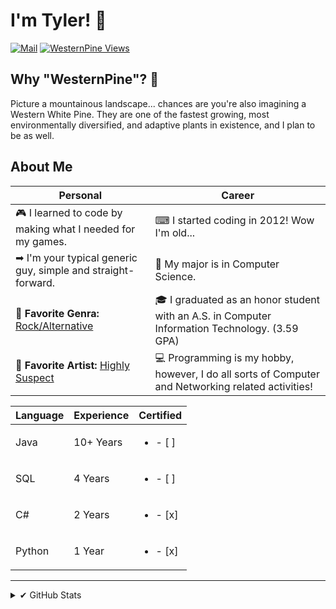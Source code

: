 # I'm Tyler! 👋

[![Mail](https://img.shields.io/badge/Tyler%40WesternPine.Dev-%E2%9C%89%20Email%20Me-57e?style=for-the-badge)](mailto:tyler@westernpine.dev)
[![WesternPine Views](https://komarev.com/ghpvc/?username=WesternPine&label=Profile%20Views&color=aabbff&style=flat-square)](https://westernpine.dev)

## Why "WesternPine"? 🌲

Picture a mountainous landscape... chances are you're also imagining a Western White Pine. They are one of the fastest growing, most environmentally diversified, and adaptive plants in existence, and I plan to be as well.

## About Me

| Personal | Career |
| --- | --- |
| 🎮 I learned to code by making what I needed for my games. | ⌨ I started coding in 2012! Wow I'm old... |
| ➡ I'm your typical generic guy, simple and straight-forward. | 📜 My major is in Computer Science. |
| 🎵 **Favorite Genra:** <u>Rock/Alternative</u> | 🎓 I graduated as an honor student with an A.S. in Computer Information Technology. (3.59 GPA) |
| 🎸 **Favorite Artist:** <u>Highly Suspect</u> | 💻 Programming is my hobby, however, I do all sorts of Computer and Networking related activities! |

| Language | Experience | Certified |
| --- | --- | --- |
| Java | 10+ Years | <ul><li>- [ ] </li></ul> |
| SQL | 4 Years | <ul><li>- [ ] </li></ul> |
| C# | 2 Years | <ul><li>- [x] </li></ul> |
| Python | 1 Year | <ul><li>- [x] </li></ul> |


---

<details>
<summary>✔ GitHub Stats</summary>
<img align="left" alt="codeSTACKr's GitHub Stats" src="https://github-readme-stats.vercel.app/api?username=WesternPine&show_icons=true&hide_border=false&theme=dark"/>
<img align="center" src="https://github-readme-stats.vercel.app/api/top-langs/?username=WesternPine&theme=dark&show_icons=true&locale=en&layout=compact" />
</details>
